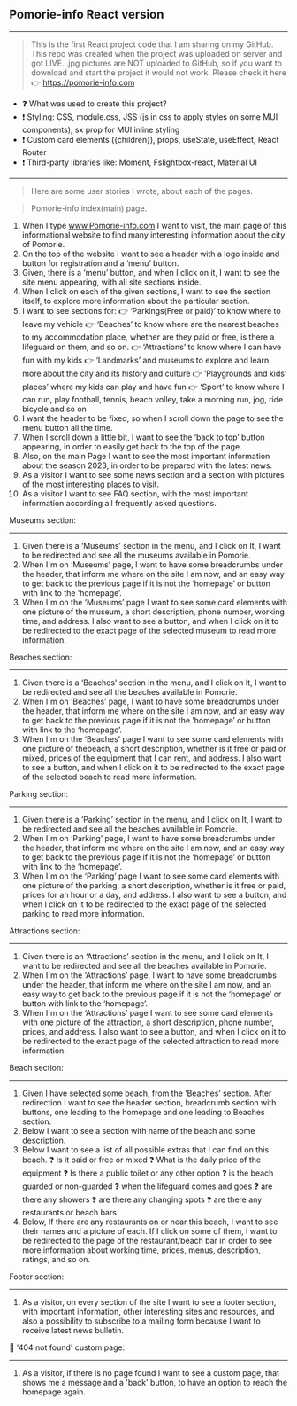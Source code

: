 ## Pomorie-info **React** version

---

> This is the first React project code that I am sharing on my GitHub. This repo was created when the project was uploaded on server and got LIVE.
> .jpg pictures are NOT uploaded to GitHub, so if you want to download and start the project it would not work. Please check it here 👉 https://pomorie-info.com

<ul>
  <li>❓ What was used to create this project?</li>
  <li>❗ Styling:  CSS, module.css, JSS (js in css to apply styles on some MUI components), sx prop for MUI inline styling</li>
  <li>❗ Custom card elements ({children}), props, useState, useEffect, React Router </li>
  <li>❗ Third-party libraries like: Moment, Fslightbox-react, Material UI</li>
</ul>

---

> Here are some user stories I wrote, about each of the pages.

> Pomorie-info index(main) page.

1. When I type www.Pomorie-info.com I want to visit, the main page of this informational website to find many interesting information about the city of Pomorie.
2. On the top of the website I want to see a header with a logo inside and button for registration and a ‘menu’ button.
3. Given, there is a ‘menu’ button, and when I click on it, I want to see the site menu appearing, with all site sections inside.
4. When I click on each of the given sections, I want to see the section itself, to explore more information about the particular section.
5. I want to see sections for:
   👉 ‘Parkings(Free or paid)’ to know where to leave my vehicle
   👉 ‘Beaches’ to know where are the nearest beaches to my accommodation place, whether are they paid or free, is there a lifeguard on them, and so on.
   👉 ‘Attractions’ to know where I can have fun with my kids
   👉 ‘Landmarks’ and museums to explore and learn more about the city and its history and culture
   👉 ‘Playgrounds and kids’ places’ where my kids can play and have fun
   👉 ‘Sport’ to know where I can run, play football, tennis, beach volley, take a morning run, jog, ride bicycle and so on
6. I want the header to be fixed, so when I scroll down the page to see the menu button all the time.
7. When I scroll down a little bit, I want to see the ‘back to top’ button appearing, in order to easily get back to the top of the page.
8. Also, on the main Page I want to see the most important information about the season 2023, in order to be prepared with the latest news.
9. As a visitor I want to see some news section and a section with pictures of the most interesting places to visit.
10. As a visitor I want to see FAQ section, with the most important information according all frequently asked questions.

Museums section:

<hr>

1. Given there is a ‘Museums’ section in the menu, and I click on It, I want to be redirected and see all the museums available in Pomorie.
2. When I`m on ‘Museums’ page, I want to have some breadcrumbs under the header, that inform me where on the site I am now, and an easy way to get back to the previous page if it is not the ‘homepage’ or button with link to the ‘homepage’.
3. When I`m on the ‘Museums’ page I want to see some card elements with one picture of the museum, a short description, phone number, working time, and address. I also want to see a button, and when I click on it to be redirected to the exact page of the selected museum to read more information.

Beaches section:

<hr>

1. Given there is a ‘Beaches’ section in the menu, and I click on It, I want to be redirected and see all the beaches available in Pomorie.
2. When I`m on ‘Beaches’ page, I want to have some breadcrumbs under the header, that inform me where on the site I am now, and an easy way to get back to the previous page if it is not the ‘homepage’ or button with link to the ‘homepage’.
3. When I`m on the ‘Beaches’ page I want to see some card elements with one picture of thebeach, a short description, whether is it free or paid or mixed, prices of the equipment that I can rent, and address. I also want to see a button, and when I click on it to be redirected to the exact page of the selected beach to read more information.

Parking section:

<hr>

1. Given there is a ‘Parking’ section in the menu, and I click on It, I want to be redirected and see all the beaches available in Pomorie.
2. When I`m on ‘Parking’ page, I want to have some breadcrumbs under the header, that inform me where on the site I am now, and an easy way to get back to the previous page if it is not the ‘homepage’ or button with link to the ‘homepage’.
3. When I`m on the ‘Parking’ page I want to see some card elements with one picture of the parking, a short description, whether is it free or paid, prices for an hour or a day, and address. I also want to see a button, and when I click on it to be redirected to the exact page of the selected parking to read more information.

Attractions section:

<hr>

1. Given there is an ‘Attractions’ section in the menu, and I click on It, I want to be redirected and see all the beaches available in Pomorie.
2. When I`m on the ‘Attractions’ page, I want to have some breadcrumbs under the header, that inform me where on the site I am now, and an easy way to get back to the previous page if it is not the ‘homepage’ or button with link to the ‘homepage’.
3. When I`m on the ‘Attractions’ page I want to see some card elements with one picture of the attraction, a short description, phone number, prices, and address. I also want to see a button, and when I click on it to be redirected to the exact page of the selected attraction to read more information.

Beach section:

<hr>

1. Given I have selected some beach, from the ‘Beaches’ section. After redirection I want to see the header section, breadcrumb section with buttons, one leading to the homepage and one leading to Beaches section.
2. Below I want to see a section with name of the beach and some description.
3. Below I want to see a list of all possible extras that I can find on this beach.
   ❓ Is it paid or free or mixed
   ❓ What is the daily price of the equipment
   ❓ Is there a public toilet or any other option
   ❓ is the beach guarded or non-guarded
   ❓ when the lifeguard comes and goes
   ❓ are there any showers
   ❓ are there any changing spots
   ❓ are there any restaurants or beach bars
4. Below, If there are any restaurants on or near this beach, I want to see their names and a picture of each. If I click on some of them, I want to be redirected to the page of the restaurant/beach bar in order to see more information about working time, prices, menus, description, ratings, and so on.

Footer section:

<hr>

1. As a visitor, on every section of the site I want to see a footer section, with important information, other interesting sites and resources, and also a possibility to subscribe to a mailing form because I want to receive latest news bulletin.

💩 '404 not found' custom page:

<hr>

1. As a visitor, if there is no page found I want to see a custom page, that shows me a message and a 'back' button, to have an option to reach the homepage again.
